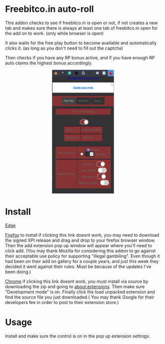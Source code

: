 # Freebitco.in auto-roll
This addon checks to see if freebitco.in is open or not, if not creates a new tab and makes sure there is always at least one tab of freebitco.in open for the add on to work.
(only while browser is open)

It also waits for the free play button to become available and automatically clicks it. (as long as you don't need to fill out the captcha)

Then checks if you have any RP bonus active, and if you have enough RP auto claims the highest bonus accordingly.
<p align="center">
<img src="https://github.com/nickisghosty/freebtc-autoroll/raw/master/SS.png" width="200px" height="400px" data-canonical-src="https://github.com/nickisghosty/freebtc-autoroll/raw/master/SS.png" alt="" /></p>

# Install

[Edge](https://microsoftedge.microsoft.com/addons/detail/freebitcoin-automated/mmmidhlgmjehopdjiinffadldiopmfck) 

[Firefox](https://github.com/nickisghosty/freebtc-autoroll/releases/download/3.6.2/auto_freebitcoin_nickisghosty-3.6.3-fx.xpi) to install if clicking this link doesnt work, you may need to download the signed XPI release and drag and drop to your firefox browser window. Then the add extension pop up window will appear where you'll need to click add. (You may thank Mozilla for considering this addon to go against their acceptable use policy for supporting "illegal gambiling". Even though it had been on their add on gallery for a couple years, and just this week they decided  it went against their rules. Must be because of the updates I've been doing.)

[Chrome](https://github.com/nickisghosty/freebtc-autoroll/releases/download/3.6.2/freebtc-autoroll.-.Copy.crx) if clicking this link doesnt work, you must install via source by downloading the zip and going to [about:extensions](chrome://about:extensions). Then make sure "Development mode" is on. Finally click the load unpacked extension and find the source file you just downloaded.( You may thank Google for their developers fee in order to post to their extension store.)

# Usage
Install and make sure the control is on in the pop up extension settings.

